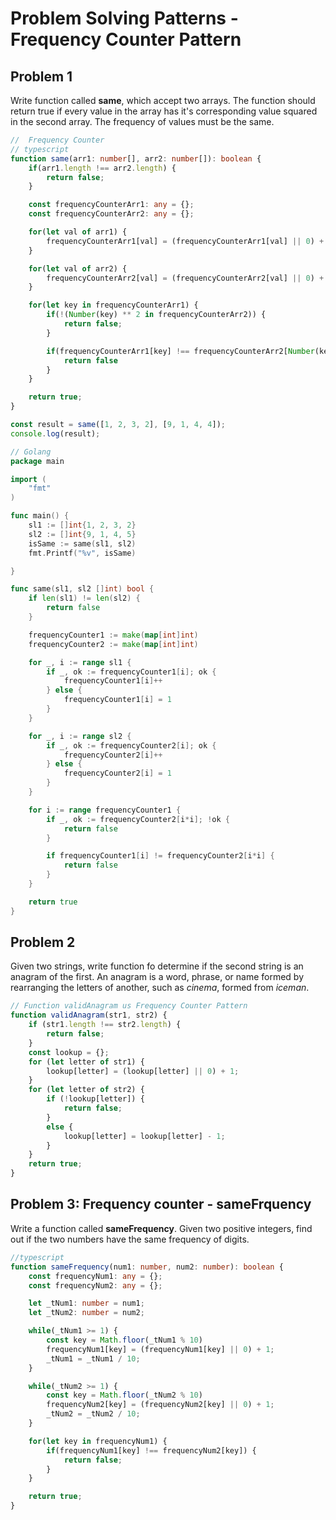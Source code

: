 # Problem Solving Patterns - Frequency Counter Pattern

## Problem 1
Write function called **same**, which accept two arrays. The function should return true if every value in the array has it's corresponding value squared in the second array. The frequency of values must be the same.

```ts
//  Frequency Counter
// typescript
function same(arr1: number[], arr2: number[]): boolean {
    if(arr1.length !== arr2.length) {
        return false;
    }

    const frequencyCounterArr1: any = {};
    const frequencyCounterArr2: any = {};

    for(let val of arr1) {
        frequencyCounterArr1[val] = (frequencyCounterArr1[val] || 0) + 1; 
    }

    for(let val of arr2) {
        frequencyCounterArr2[val] = (frequencyCounterArr2[val] || 0) + 1;
    }

    for(let key in frequencyCounterArr1) {
        if(!(Number(key) ** 2 in frequencyCounterArr2)) {
            return false;
        }

        if(frequencyCounterArr1[key] !== frequencyCounterArr2[Number(key) ** 2]) {
            return false
        }
    }

    return true;
}

const result = same([1, 2, 3, 2], [9, 1, 4, 4]);
console.log(result);
```

```go
// Golang
package main

import (
	"fmt"
)

func main() {
	sl1 := []int{1, 2, 3, 2}
	sl2 := []int{9, 1, 4, 5}
	isSame := same(sl1, sl2)
	fmt.Printf("%v", isSame)

}

func same(sl1, sl2 []int) bool {
	if len(sl1) != len(sl2) {
		return false
	}

	frequencyCounter1 := make(map[int]int)
	frequencyCounter2 := make(map[int]int)

	for _, i := range sl1 {
		if _, ok := frequencyCounter1[i]; ok {
			frequencyCounter1[i]++
		} else {
			frequencyCounter1[i] = 1
		}
	}

	for _, i := range sl2 {
		if _, ok := frequencyCounter2[i]; ok {
			frequencyCounter2[i]++
		} else {
			frequencyCounter2[i] = 1
		}
	}

	for i := range frequencyCounter1 {
		if _, ok := frequencyCounter2[i*i]; !ok {
			return false
		}

		if frequencyCounter1[i] != frequencyCounter2[i*i] {
			return false
		}
	}

	return true
}

```

## Problem 2
Given two strings, write function fo determine if the second string is an anagram of the first. An anagram is a word, phrase, or name formed by rearranging the letters of another, such as *cinema*, formed from *iceman*.

```ts
// Function validAnagram us Frequency Counter Pattern
function validAnagram(str1, str2) {
    if (str1.length !== str2.length) {
        return false;
    }
    const lookup = {};
    for (let letter of str1) {
        lookup[letter] = (lookup[letter] || 0) + 1;
    }
    for (let letter of str2) {
        if (!lookup[letter]) {
            return false;
        }
        else {
            lookup[letter] = lookup[letter] - 1;
        }
    }
    return true;
}
```

## Problem 3: Frequency counter - sameFrquency
Write a function called **sameFrequency**. Given two positive integers, find out if the two numbers have the same frequency of digits.
```ts
//typescript
function sameFrequency(num1: number, num2: number): boolean {
    const frequencyNum1: any = {};
    const frequencyNum2: any = {};

    let _tNum1: number = num1;
    let _tNum2: number = num2;

    while(_tNum1 >= 1) {
        const key = Math.floor(_tNum1 % 10)
        frequencyNum1[key] = (frequencyNum1[key] || 0) + 1;
        _tNum1 = _tNum1 / 10;
    }

    while(_tNum2 >= 1) {
        const key = Math.floor(_tNum2 % 10)
        frequencyNum2[key] = (frequencyNum2[key] || 0) + 1;
        _tNum2 = _tNum2 / 10;
    }

    for(let key in frequencyNum1) {
        if(frequencyNum1[key] !== frequencyNum2[key]) {
            return false;
        }
    }

    return true;
}
```
